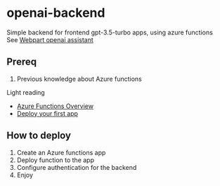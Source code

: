 # openai-backend

Simple backend for frontend gpt-3.5-turbo apps, using azure functions   
See [Webpart openai assistant](https://github.com/tarzzi/webpart-openai-assistant)

## Prereq
1. Previous knowledge about Azure functions

Light reading
- [Azure Functions Overview]([https://learn.microsoft.com/en-us/azure/azure-functions/functions-overview)
- [Deploy your first app](https://learn.microsoft.com/en-us/azure/azure-functions/create-first-function-vs-code-node)

## How to deploy

1. Create an Azure functions app
2. Deploy function to the app
3. Configure authentication for the backend
4. Enjoy
